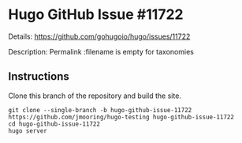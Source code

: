 # Hugo GitHub Issue #11722

Details: <https://github.com/gohugoio/hugo/issues/11722>

Description: Permalink :filename is empty for taxonomies

## Instructions

Clone this branch of the repository and build the site.

```text
git clone --single-branch -b hugo-github-issue-11722 https://github.com/jmooring/hugo-testing hugo-github-issue-11722
cd hugo-github-issue-11722
hugo server
```
